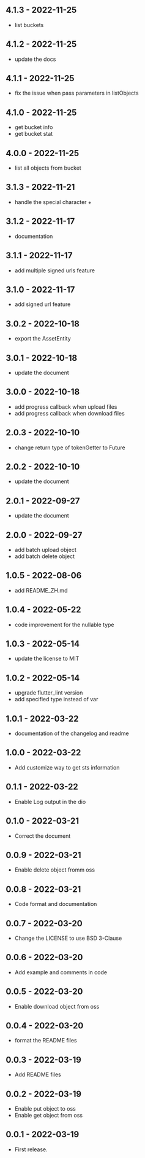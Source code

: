 ## 4.1.3 - 2022-11-25
* list buckets

## 4.1.2 - 2022-11-25
* update the docs

## 4.1.1 - 2022-11-25
* fix the issue when pass parameters in listObjects

## 4.1.0 - 2022-11-25
* get bucket info
* get bucket stat

## 4.0.0 - 2022-11-25
* list all objects from bucket

## 3.1.3 - 2022-11-21
* handle the special character +

## 3.1.2 - 2022-11-17
* documentation

## 3.1.1 - 2022-11-17
* add multiple signed urls feature

## 3.1.0 - 2022-11-17
* add signed url feature

## 3.0.2 - 2022-10-18
* export the AssetEntity

## 3.0.1 - 2022-10-18
* update the document

## 3.0.0 - 2022-10-18
* add progress callback when upload files
* add progress callback when download files

## 2.0.3 - 2022-10-10
* change return type of tokenGetter to Future

## 2.0.2 - 2022-10-10
* update the document

## 2.0.1 - 2022-09-27
* update the document

## 2.0.0 - 2022-09-27
* add batch upload object
* add batch delete object

## 1.0.5 - 2022-08-06
* add README_ZH.md

## 1.0.4 - 2022-05-22
* code improvement for the nullable type

## 1.0.3 - 2022-05-14
* update the license to MIT

## 1.0.2 - 2022-05-14
* upgrade flutter_lint version
* add specified type instead of var

## 1.0.1 - 2022-03-22
* documentation of the changelog and readme

## 1.0.0 - 2022-03-22
* Add customize way to get sts information

## 0.1.1 - 2022-03-22
* Enable Log output in the dio

## 0.1.0 - 2022-03-21
* Correct the document

## 0.0.9 - 2022-03-21
* Enable delete object fromm oss

## 0.0.8 - 2022-03-21
* Code format and documentation

## 0.0.7 - 2022-03-20
* Change the LICENSE to use BSD 3-Clause

## 0.0.6 - 2022-03-20
* Add example and comments in code

## 0.0.5 - 2022-03-20
* Enable download object from oss

## 0.0.4 - 2022-03-20
* format the README files

## 0.0.3 - 2022-03-19
* Add README files

## 0.0.2 - 2022-03-19
* Enable put object to oss
* Enable get object from oss

## 0.0.1 - 2022-03-19
* First release.